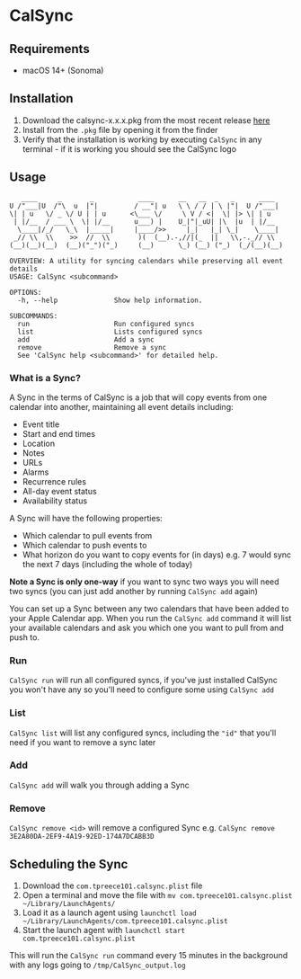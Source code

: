 # CalSync
## Requirements
* macOS 14+ (Sonoma)

## Installation
1. Download the calsync-x.x.x.pkg from the most recent release [here](https://github.com/TPreece101/CalSync/releases)
2. Install from the `.pkg` file by opening it from the finder
3. Verify that the installation is working by executing `CalSync` in any terminal - if it is working you should see the CalSync logo

## Usage
```
   ____     _       _           ____      __   __  _   _      ____
U /"___|U  /"\  u  |"|         / __"| u   \ \ / / | \ |"|  U /"___|
\| | u   \/ _ \/ U | | u      <\___ \/     \ V / <|  \| |> \| | u
 | |/__  / ___ \  \| |/__      u___) |    U_|"|_uU| |\  |u  | |/__
  \____|/_/   \_\  |_____|     |____/>>     |_|   |_| \_|    \____|
 _// \\  \\    >>  //  \\       )(  (__).-,//|(_  ||   \\,-._// \\
(__)(__)(__)  (__)("_")("_)     (__)      \_) (__) ("_)  (_/(__)(__)

OVERVIEW: A utility for syncing calendars while preserving all event details
USAGE: CalSync <subcommand>

OPTIONS:
  -h, --help              Show help information.

SUBCOMMANDS:
  run                     Run configured syncs
  list                    Lists configured syncs
  add                     Add a sync
  remove                  Remove a sync
  See 'CalSync help <subcommand>' for detailed help.
```

### What is a Sync?
A Sync in the terms of CalSync is a job that will copy events from one calendar into another, maintaining all event details including:
* Event title
* Start and end times
* Location
* Notes
* URLs
* Alarms
* Recurrence rules
* All-day event status
* Availability status

A Sync will have the following properties:
* Which calendar to pull events from
* Which calendar to push events to
* What horizon do you want to copy events for (in days) e.g. 7 would sync the next 7 days (including the whole of today)

**Note a Sync is only one-way** if you want to sync two ways you will need two syncs (you can just add another by running `CalSync add` again)

You can set up a Sync between any two calendars that have been added to your Apple Calendar app. When you run the `CalSync add` command it will list your available calendars and ask you which one you want to pull from and push to.

### Run
`CalSync run` will run all configured syncs, if you've just installed CalSync you won't have any so you'll need to configure some using `CalSync add`

### List
`CalSync list` will list any configured syncs, including the `"id"` that you'll need if you want to remove a sync later

### Add
`CalSync add` will walk you through adding a Sync

### Remove
`CalSync remove <id>` will remove a configured Sync e.g. `CalSync remove 3E2A80DA-2EF9-4A19-92ED-174A7DCABB3D`

## Scheduling the Sync
1. Download the `com.tpreece101.calsync.plist` file
2. Open a terminal and move the file with `mv com.tpreece101.calsync.plist ~/Library/LaunchAgents/`
3. Load it as a launch agent using `launchctl load ~/Library/LaunchAgents/com.tpreece101.calsync.plist`
4. Start the launch agent with `launchctl start com.tpreece101.calsync.plist`

This will run the `CalSync run` command every 15 minutes in the background with any logs going to `/tmp/CalSync_output.log`
